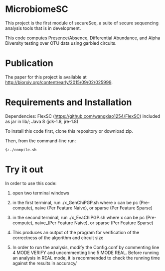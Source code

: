 # MicrobiomeSC

This project is the first module of secureSeq, a suite of secure sequencing analysis tools that is in development.

This code computes Presence/Absence, Differential Abundance, and Alpha Diversity testing over OTU data using garbled circuits.

# Publication

The paper for this project is available at http://biorxiv.org/content/early/2015/09/02/025999. 

# Requirements and Installation

Dependencies: FlexSC (https://github.com/wangxiao1254/FlexSC) included as jar in lib/; Java 8 (jdk-1.8, jre-1.8)


To install this code first, clone this repository or download zip. 

Then, from the command-line run:

`$:./compile.sh` 




# Try it out

In order to use this code:

1) open two terminal windows

2) in the first terminal, run ./x_GenChiPGP.sh where x can be pc (Pre-compute), naive (Per Feature Naive), or sparse (Per Feature Sparse)

3) in the second terminal, run ./x_EvaChiPGP.sh where x can be pc (Pre-compute), naive_(Per Feature Naive), or sparse (Per Feature Sparse)

4) This produces an output of the program for verification of the correctness of the algorithm and circuit size

5) In order to run the analysis, modify the Config.conf by commenting line 4 MODE VERIFY and uncommenting line 5 MODE REAL.  Before running an analysis in REAL mode, it is recommended to check the running time against the results in accuracy/
